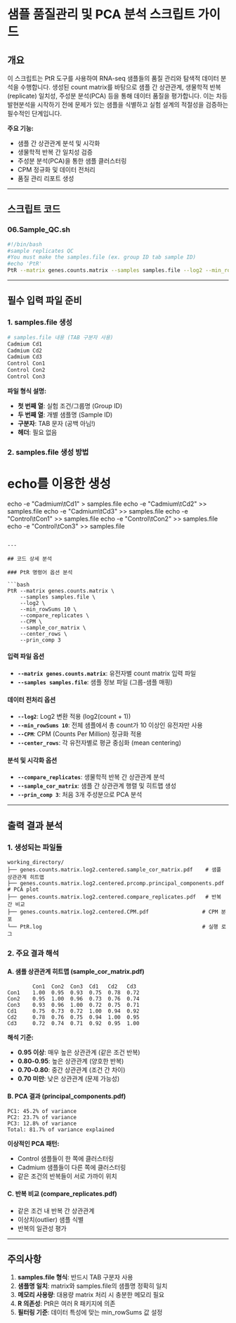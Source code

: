 # 샘플 품질관리 및 PCA 분석 스크립트 가이드

## 개요

이 스크립트는 PtR 도구를 사용하여 RNA-seq 샘플들의 품질 관리와 탐색적 데이터 분석을 수행합니다. 생성된 count matrix를 바탕으로 샘플 간 상관관계, 생물학적 반복(replicate) 일치성, 주성분 분석(PCA) 등을 통해 데이터 품질을 평가합니다. 이는 차등발현분석을 시작하기 전에 문제가 있는 샘플을 식별하고 실험 설계의 적절성을 검증하는 필수적인 단계입니다.

**주요 기능:**
- 샘플 간 상관관계 분석 및 시각화
- 생물학적 반복 간 일치성 검증
- 주성분 분석(PCA)을 통한 샘플 클러스터링
- CPM 정규화 및 데이터 전처리
- 품질 관리 리포트 생성

---

## 스크립트 코드

### 06.Sample_QC.sh

```bash
#!/bin/bash
#sample replicates QC
#You must make the samples.file (ex. group ID tab sample ID)
#echo 'PtR'
PtR --matrix genes.counts.matrix --samples samples.file --log2 --min_rowSums 10 --compare_replicates --CPM --sample_cor_matrix --center_rows --prin_comp 3
```

---

## 필수 입력 파일 준비

### 1. samples.file 생성
```bash
# samples.file 내용 (TAB 구분자 사용)
Cadmium	Cd1
Cadmium	Cd2
Cadmium	Cd3
Control	Con1
Control	Con2
Control	Con3
```

**파일 형식 설명:**
- **첫 번째 열**: 실험 조건/그룹명 (Group ID)
- **두 번째 열**: 개별 샘플명 (Sample ID)  
- **구분자**: TAB 문자 (공백 아님!)
- **헤더**: 필요 없음

### 2. samples.file 생성 방법

# echo를 이용한 생성
echo -e "Cadmium\tCd1" > samples.file
echo -e "Cadmium\tCd2" >> samples.file
echo -e "Cadmium\tCd3" >> samples.file
echo -e "Control\tCon1" >> samples.file
echo -e "Control\tCon2" >> samples.file
echo -e "Control\tCon3" >> samples.file
```

---

## 코드 상세 분석

### PtR 명령어 옵션 분석

```bash
PtR --matrix genes.counts.matrix \
    --samples samples.file \
    --log2 \
    --min_rowSums 10 \
    --compare_replicates \
    --CPM \
    --sample_cor_matrix \
    --center_rows \
    --prin_comp 3
```

#### 입력 파일 옵션
- **`--matrix genes.counts.matrix`**: 유전자별 count matrix 입력 파일
- **`--samples samples.file`**: 샘플 정보 파일 (그룹-샘플 매핑)

#### 데이터 전처리 옵션
- **`--log2`**: Log2 변환 적용 (log2(count + 1))
- **`--min_rowSums 10`**: 전체 샘플에서 총 count가 10 이상인 유전자만 사용
- **`--CPM`**: CPM (Counts Per Million) 정규화 적용
- **`--center_rows`**: 각 유전자별로 평균 중심화 (mean centering)

#### 분석 및 시각화 옵션
- **`--compare_replicates`**: 생물학적 반복 간 상관관계 분석
- **`--sample_cor_matrix`**: 샘플 간 상관관계 행렬 및 히트맵 생성
- **`--prin_comp 3`**: 처음 3개 주성분으로 PCA 분석

---

## 출력 결과 분석

### 1. 생성되는 파일들
```
working_directory/
├── genes.counts.matrix.log2.centered.sample_cor_matrix.pdf    # 샘플 상관관계 히트맵
├── genes.counts.matrix.log2.centered.prcomp.principal_components.pdf  # PCA plot
├── genes.counts.matrix.log2.centered.compare_replicates.pdf   # 반복 간 비교
├── genes.counts.matrix.log2.centered.CPM.pdf                 # CPM 분포
└── PtR.log                                                   # 실행 로그
```

### 2. 주요 결과 해석

#### A. 샘플 상관관계 히트맵 (sample_cor_matrix.pdf)
```
        Con1  Con2  Con3  Cd1   Cd2   Cd3
Con1    1.00  0.95  0.93  0.75  0.78  0.72
Con2    0.95  1.00  0.96  0.73  0.76  0.74
Con3    0.93  0.96  1.00  0.72  0.75  0.71
Cd1     0.75  0.73  0.72  1.00  0.94  0.92
Cd2     0.78  0.76  0.75  0.94  1.00  0.95
Cd3     0.72  0.74  0.71  0.92  0.95  1.00
```

**해석 기준:**
- **0.95 이상**: 매우 높은 상관관계 (같은 조건 반복)
- **0.80-0.95**: 높은 상관관계 (양호한 반복)
- **0.70-0.80**: 중간 상관관계 (조건 간 차이)
- **0.70 미만**: 낮은 상관관계 (문제 가능성)

#### B. PCA 결과 (principal_components.pdf)
```
PC1: 45.2% of variance
PC2: 23.7% of variance  
PC3: 12.8% of variance
Total: 81.7% of variance explained
```

**이상적인 PCA 패턴:**
- Control 샘플들이 한 쪽에 클러스터링
- Cadmium 샘플들이 다른 쪽에 클러스터링
- 같은 조건의 반복들이 서로 가까이 위치

#### C. 반복 비교 (compare_replicates.pdf)
- 같은 조건 내 반복 간 상관관계
- 이상치(outlier) 샘플 식별
- 반복의 일관성 평가

---

## 주의사항

1. **samples.file 형식**: 반드시 TAB 구분자 사용
2. **샘플명 일치**: matrix와 samples.file의 샘플명 정확히 일치
3. **메모리 사용량**: 대용량 matrix 처리 시 충분한 메모리 필요
4. **R 의존성**: PtR은 여러 R 패키지에 의존
5. **필터링 기준**: 데이터 특성에 맞는 min_rowSums 값 설정
